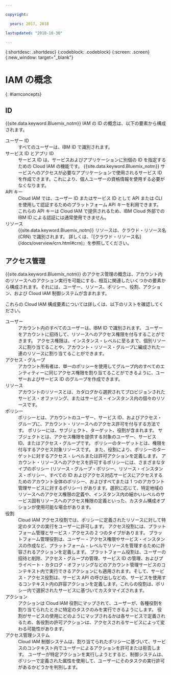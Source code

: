 ```yaml
---

copyright:

  years: 2017, 2018

lastupdated: "2018-10-30"

---
```


{:shortdesc: .shortdesc}
{:codeblock: .codeblock}
{:screen: .screen}
{:new_window: target="_blank"}

# IAM の概念
{: #iamconcepts}

## ID

{{site.data.keyword.Bluemix_notm}} IAM の ID の概念は、以下の要素から構成されます。

<dl>
<dt>ユーザー ID</dt>
<dd>すべてのユーザーは、IBM ID で識別されます。</dd>
<dt>サービス ID とアプリ ID</dt>
<dd>サービス ID は、サービスおよびアプリケーションに別個の ID を指定するための Cloud IAM の機能です。 {{site.data.keyword.Bluemix_notm}} サービスへのアクセスが必要なアプリケーションで使用されるサービス ID を作成できます。これにより、個人ユーザーの資格情報を使用する必要がなくなります。</dd>
<dt>API キー</dt>
<dd>Cloud IAM では、ユーザー ID またはサービス ID として API または CLI を使用して認証するためのプラットフォーム API キーを利用できます。 これらの API キーは Cloud IAM で提供されるため、IBM Cloud 外部での IBM ID による認証には通常使用できません。 </dd>
<dt>リソース</dt>
<dd>{{site.data.keyword.Bluemix_notm}} リソースは、クラウド・リソース名 (CRN) で識別されます。 詳しくは、『[クラウド・リソース名](/docs/overview/crn.html#crn)』を参照してください。</dd>
</dl>

## アクセス管理

{{site.data.keyword.Bluemix_notm}} のアクセス管理の概念は、アカウント内のリソースへのアクション実行を可能にする、相互に関連したいくつかの要素から構成されます。それには、ユーザー、リソース、ポリシー、役割、アクション、および Cloud IAM 制御システムが含まれます。

これらの Cloud IAM 構成要素については詳しくは、以下のリストを確認してください。

<dl>
<dt>ユーザー</dt>
<dd>アカウント内のすべてのユーザーは、IBM ID で識別されます。 ユーザーをアカウントに招待して、リソースへのアクセス権限を付与することができます。 アクセス権限は、インスタンス・レベルに至るまで、個別リソースに割り当てることや、アカウント・リソース・グループに編成された一連のリソースに割り当てることができます。</dd>
<dt>アクセス・グループ</dt>
<dd>アカウント所有者は、単一のポリシーを使用してグループ内のすべてのエンティティーに同じアクセス権限を割り当てることができるように、ユーザーおよびサービス ID のグループを作成できます。</dd>
<dt>リソース</dt>
<dd>アカウントのリソースとは、カタログから選択されてプロビジョンされたサービス・オファリング、またはサービス・インスタンス内の個々のリソースです。</dd>
<dt>ポリシー</dt>
<dd>ポリシーとは、アカウントのユーザー、サービス ID、およびアクセス・グループに、アカウント・リソースへのアクセス許可を付与する方法です。 ポリシーには、サブジェクト、ターゲット、役割が含まれます。 サブジェクトとは、アクセス権限を提供する対象のユーザー、サービス ID、またはアクセス・グループです。 ポリシーのターゲットとは、権限を付与するアクセス対象リソースです。 また、役割により、ポリシーのターゲットに対するアクセス・レベルまたは許可アクションを定義します。 アカウント・リソースへのアクセスを許可するポリシーには、さまざまなタイプのポリシー (リソース・グループ・ポリシー、リソース・インスタンス・ポリシー、すべての ID およびアクセス対応サービスにアクセスするためのアカウント全体のポリシー、およびすべてまたは 1 つのアカウント管理サービスに対するポリシー) があります。選択に応じて、特定地域のリソースへのアクセス権限の定義や、インスタンス内の細かいレベルのサービス固有リソースへのアクセス権限の定義といった、カスタム構成オプションが使用可能な場合があります。</dd>
<dt>役割</dt>
<dd>Cloud IAM アクセス役割では、ポリシーに定義されたリソースに対して特定のタスクの実行をユーザーに許可します。 アクセス役割には、プラットフォーム管理とサービス・アクセスの 2 つのタイプがあります。 プラットフォーム管理役割は、ユーザー・アクセス権限やサービス・インスタンスの作成など、プラットフォーム・レベルでリソースを管理するために許容されるアクションを定義します。 プラットフォーム役割は、ユーザーの招待と削除、アクセス・グループの管理、サービス ID の管理、およびプライベート・カタログ・オファリングなどのアカウント管理サービスのコンテキスト内で実行できるアクションにも適用されます。そして、サービス・アクセス役割は、サービス API の呼び出しなどの、サービスを使用するコンテキスト内の許容アクションを定義します。これらの役割は、ポリシー内で選択されたサービスに基づいてカスタマイズされます。</dd>
<dt>アクション</dt>
<dd>アクションは Cloud IAM 役割にマップされて、ユーザーが、各種役割を割り当てられたときに特定のタスクのみを実行できるようにします。 役割がサービスの使用にどのようにマップされるかは各サービスで定義されるため、各役割の許可アクションは、アクセスされるサービスによって変わる可能性があります。 </dd>
<dt>アクセス管理システム</dt>
<dd>Cloud IAM 制御システムは、割り当てられたポリシーに基づいて、サービスのコンテキスト内でユーザーによるアクションを許可または拒否します。 ユーザーが特定アクションを実行しようとすると、制御システムは、ポリシーで定義された属性を使用して、ユーザーにそのタスクの実行許可があるかどうかを判別します。</dd>
</dl>
